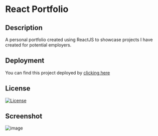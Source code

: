 # React Portfolio

## Description
A personal portfolio created using ReactJS to showcase projects I have created for potential employers.

## Deployment
You can find this project deployed by [clicking here](https://react-portfolio-one-beta.vercel.app/)

## License 
[![License](https://img.shields.io/badge/License-Apache_2.0-blue.svg)](https://opensource.org/licenses/Apache-2.0)

## Screenshot
![image](https://user-images.githubusercontent.com/16532491/227784990-3a49373b-7073-4558-8763-06eb0ed7b472.png)

